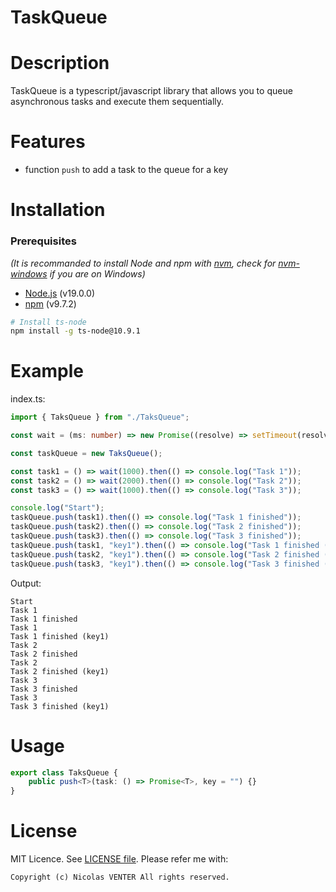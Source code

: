 # TaskQueue

# Description

TaskQueue is a typescript/javascript library that allows you to queue asynchronous tasks and execute them sequentially.

# Features

- function `push` to add a task to the queue for a key

# Installation

### Prerequisites

*(It is recommanded to install Node and npm with [nvm](https://github.com/nvm-sh/nvm), check for [nvm-windows](https://github.com/coreybutler/nvm-windows) if you are on Windows)*
- [Node.js](https://nodejs.org/en/) (v19.0.0)
- [npm](https://www.npmjs.com/) (v9.7.2)

```bash
# Install ts-node
npm install -g ts-node@10.9.1
```

# Example

index.ts:

```typescript
import { TaksQueue } from "./TaksQueue";

const wait = (ms: number) => new Promise((resolve) => setTimeout(resolve, ms));

const taskQueue = new TaksQueue();

const task1 = () => wait(1000).then(() => console.log("Task 1"));
const task2 = () => wait(2000).then(() => console.log("Task 2"));
const task3 = () => wait(1000).then(() => console.log("Task 3"));

console.log("Start");
taskQueue.push(task1).then(() => console.log("Task 1 finished"));
taskQueue.push(task2).then(() => console.log("Task 2 finished"));
taskQueue.push(task3).then(() => console.log("Task 3 finished"));
taskQueue.push(task1, "key1").then(() => console.log("Task 1 finished (key1)"));
taskQueue.push(task2, "key1").then(() => console.log("Task 2 finished (key1)"));
taskQueue.push(task3, "key1").then(() => console.log("Task 3 finished (key1)"));
```

Output:

```
Start
Task 1
Task 1 finished
Task 1
Task 1 finished (key1)
Task 2
Task 2 finished
Task 2
Task 2 finished (key1)
Task 3
Task 3 finished
Task 3
Task 3 finished (key1)
```

# Usage


```ts
export class TaksQueue {
	public push<T>(task: () => Promise<T>, key = "") {}
}
```


# License

MIT Licence. See [LICENSE file](LICENSE).
Please refer me with:

	Copyright (c) Nicolas VENTER All rights reserved.